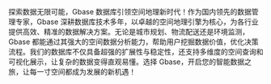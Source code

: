 探索数据无限可能，Gbase 数据库引领空间地理新时代！作为国内领先的数据管理专家，Gbase 深耕数据库技术多年，以卓越的空间地理引擎为核心，为各行业提供高效、精准的数据解决方案。无论是城市规划、物流配送还是环境监测，Gbase 都能通过其强大的空间数据分析能力，帮助用户挖掘数据价值，优化决策流程。我们的数据库不仅具备超强的扩展性与稳定性，还支持多维度的空间查询和可视化展示，让复杂的数据变得直观易懂。选择 Gbase，开启您的智能数据之旅，让每一寸空间都成为发展的新机遇！